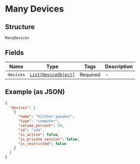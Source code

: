 
# Many Devices

## Structure

`ManyDevices`

## Fields

| Name | Type | Tags | Description |
|  --- | --- | --- | --- |
| `devices` | [`List[DeviceObject]`](../../doc/models/device-object.md) | Required | - |

## Example (as JSON)

```json
{
  "devices": [
    {
      "name": "Kitchen speaker",
      "type": "computer",
      "volume_percent": 59,
      "id": "id4",
      "is_active": false,
      "is_private_session": false,
      "is_restricted": false
    }
  ]
}
```

